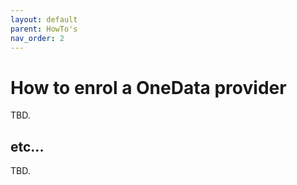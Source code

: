 ```yaml
---
layout: default
parent: HowTo's
nav_order: 2
---
```


# How to enrol a OneData provider

TBD.

## etc...

TBD.

